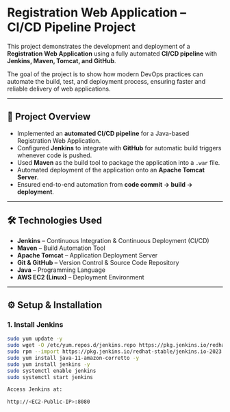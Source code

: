 # Registration Web Application – CI/CD Pipeline Project

This project demonstrates the development and deployment of a **Registration Web Application** using a fully automated **CI/CD pipeline** with **Jenkins, Maven, Tomcat, and GitHub**.  

The goal of the project is to show how modern DevOps practices can automate the build, test, and deployment process, ensuring faster and reliable delivery of web applications.

---

## 🚀 Project Overview
- Implemented an **automated CI/CD pipeline** for a Java-based Registration Web Application.  
- Configured **Jenkins** to integrate with **GitHub** for automatic build triggers whenever code is pushed.  
- Used **Maven** as the build tool to package the application into a `.war` file.  
- Automated deployment of the application onto an **Apache Tomcat Server**.  
- Ensured end-to-end automation from **code commit → build → deployment**.  

---

## 🛠️ Technologies Used
- **Jenkins** – Continuous Integration & Continuous Deployment (CI/CD)
- **Maven** – Build Automation Tool
- **Apache Tomcat** – Application Deployment Server
- **Git & GitHub** – Version Control & Source Code Repository
- **Java** – Programming Language
- **AWS EC2 (Linux)** – Deployment Environment

---

## ⚙️ Setup & Installation

### 1. Install Jenkins
```bash
sudo yum update -y
sudo wget -O /etc/yum.repos.d/jenkins.repo https://pkg.jenkins.io/redhat-stable/jenkins.repo
sudo rpm --import https://pkg.jenkins.io/redhat-stable/jenkins.io-2023.key
sudo yum install java-11-amazon-corretto -y
sudo yum install jenkins -y
sudo systemctl enable jenkins
sudo systemctl start jenkins

Access Jenkins at:

http://<EC2-Public-IP>:8080
